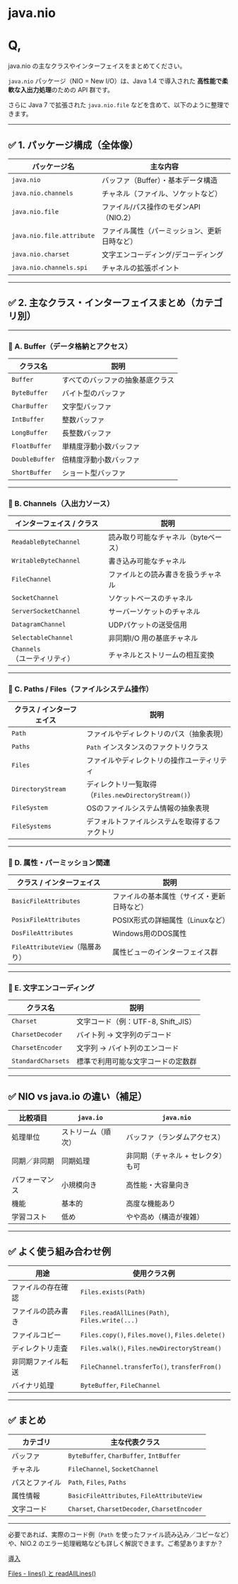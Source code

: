 # java.nio

# Q,

java.nio の主なクラスやインターフェイスをまとめてください。

`java.nio` パッケージ（NIO = New I/O）は、Java 1.4 で導入された **高性能で柔軟な入出力処理**のための API 群です。

さらに Java 7 で拡張された `java.nio.file` などを含めて、以下のように整理できます。

---

## ✅ 1. パッケージ構成（全体像）

| パッケージ名 | 主な内容 |
| --- | --- |
| `java.nio` | バッファ（Buffer）・基本データ構造 |
| `java.nio.channels` | チャネル（ファイル、ソケットなど） |
| `java.nio.file` | ファイル/パス操作のモダンAPI（NIO.2） |
| `java.nio.file.attribute` | ファイル属性（パーミッション、更新日時など） |
| `java.nio.charset` | 文字エンコーディング/デコーディング |
| `java.nio.channels.spi` | チャネルの拡張ポイント |

---

## ✅ 2. 主なクラス・インターフェイスまとめ（カテゴリ別）

---

### 🔸 A. Buffer（データ格納とアクセス）

| クラス名 | 説明 |
| --- | --- |
| `Buffer` | すべてのバッファの抽象基底クラス |
| `ByteBuffer` | バイト型のバッファ |
| `CharBuffer` | 文字型バッファ |
| `IntBuffer` | 整数バッファ |
| `LongBuffer` | 長整数バッファ |
| `FloatBuffer` | 単精度浮動小数バッファ |
| `DoubleBuffer` | 倍精度浮動小数バッファ |
| `ShortBuffer` | ショート型バッファ |

---

### 🔸 B. Channels（入出力ソース）

| インターフェイス / クラス | 説明 |
| --- | --- |
| `ReadableByteChannel` | 読み取り可能なチャネル（byteベース） |
| `WritableByteChannel` | 書き込み可能なチャネル |
| `FileChannel` | ファイルとの読み書きを扱うチャネル |
| `SocketChannel` | ソケットベースのチャネル |
| `ServerSocketChannel` | サーバーソケットのチャネル |
| `DatagramChannel` | UDPパケットの送受信用 |
| `SelectableChannel` | 非同期I/O 用の基底チャネル |
| `Channels`（ユーティリティ） | チャネルとストリームの相互変換 |

---

### 🔸 C. Paths / Files（ファイルシステム操作）

| クラス / インターフェイス | 説明 |
| --- | --- |
| `Path` | ファイルやディレクトリのパス（抽象表現） |
| `Paths` | `Path` インスタンスのファクトリクラス |
| `Files` | ファイルやディレクトリの操作ユーティリティ |
| `DirectoryStream` | ディレクトリ一覧取得（`Files.newDirectoryStream()`） |
| `FileSystem` | OSのファイルシステム情報の抽象表現 |
| `FileSystems` | デフォルトファイルシステムを取得するファクトリ |

---

### 🔸 D. 属性・パーミッション関連

| クラス / インターフェイス | 説明 |
| --- | --- |
| `BasicFileAttributes` | ファイルの基本属性（サイズ・更新日時など） |
| `PosixFileAttributes` | POSIX形式の詳細属性（Linuxなど） |
| `DosFileAttributes` | Windows用のDOS属性 |
| `FileAttributeView`（階層あり） | 属性ビューのインターフェイス群 |

---

### 🔸 E. 文字エンコーディング

| クラス名 | 説明 |
| --- | --- |
| `Charset` | 文字コード（例：UTF-8, Shift_JIS） |
| `CharsetDecoder` | バイト列 → 文字列のデコード |
| `CharsetEncoder` | 文字列 → バイト列のエンコード |
| `StandardCharsets` | 標準で利用可能な文字コードの定数群 |

---

## ✅ NIO vs java.io の違い（補足）

| 比較項目 | `java.io` | `java.nio` |
| --- | --- | --- |
| 処理単位 | ストリーム（順次） | バッファ（ランダムアクセス） |
| 同期／非同期 | 同期処理 | 非同期（チャネル + セレクタ）も可 |
| パフォーマンス | 小規模向き | 高性能・大容量向き |
| 機能 | 基本的 | 高度な機能あり |
| 学習コスト | 低め | やや高め（構造が複雑） |

---

## ✅ よく使う組み合わせ例

| 用途 | 使用クラス例 |
| --- | --- |
| ファイルの存在確認 | `Files.exists(Path)` |
| ファイルの読み書き | `Files.readAllLines(Path)`, `Files.write(...)` |
| ファイルコピー | `Files.copy()`, `Files.move()`, `Files.delete()` |
| ディレクトリ走査 | `Files.walk()`, `Files.newDirectoryStream()` |
| 非同期ファイル転送 | `FileChannel.transferTo()`, `transferFrom()` |
| バイナリ処理 | `ByteBuffer`, `FileChannel` |

---

## ✅ まとめ

| カテゴリ | 主な代表クラス |
| --- | --- |
| バッファ | `ByteBuffer`, `CharBuffer`, `IntBuffer` |
| チャネル | `FileChannel`, `SocketChannel` |
| パスとファイル | `Path`, `Files`, `Paths` |
| 属性情報 | `BasicFileAttributes`, `FileAttributeView` |
| 文字コード | `Charset`, `CharsetDecoder`, `CharsetEncoder` |

---

必要であれば、実際のコード例（`Path` を使ったファイル読み込み／コピーなど）や、NIO.2 のエラー処理戦略なども詳しく解説できます。ご希望ありますか？

[導入](java%20nio%2024162cef7350800bb0bde83869263b16/%E5%B0%8E%E5%85%A5%2024162cef73508006b9c4ca486b9a2022.md)

[Files - lines() と readAllLines()](java%20nio%2024162cef7350800bb0bde83869263b16/Files%20-%20lines()%20%E3%81%A8%20readAllLines()%2024b62cef7350807b91e2e4b3e875e376.md)